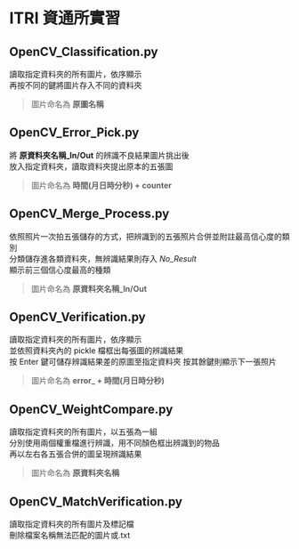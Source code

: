 # ITRI 資通所實習

## OpenCV_Classification.py 

讀取指定資料夾的所有圖片，依序顯示  
再按不同的鍵將圖片存入不同的資料夾  

>圖片命名為 **原圖名稱**

## OpenCV_Error_Pick.py 

將 **原資料夾名稱_In/Out** 的辨識不良結果圖片挑出後  
放入指定資料夾，讀取資料夾提出原本的五張圖

>圖片命名為 **時間(月日時分秒) + counter**

## OpenCV_Merge_Process.py

依照照片一次拍五張儲存的方式，把辨識到的五張照片合併並附註最高信心度的類別  
分類儲存進各類資料夾，無辨識結果則存入 *No_Result*  
顯示前三個信心度最高的種類

>圖片命名為 **原資料夾名稱_In/Out**

## OpenCV_Verification.py

讀取指定資料夾的所有圖片，依序顯示  
並依照資料夾內的 pickle 檔框出每張圖的辨識結果  
按 Enter 鍵可儲存辨識結果差的原圖至指定資料夾
按其餘鍵則顯示下一張照片

>圖片命名為 **error_ + 時間(月日時分秒)**

## OpenCV_WeightCompare.py

讀取指定資料夾的所有圖片，以五張為一組  
分別使用兩個權重檔進行辨識，用不同顏色框出辨識到的物品  
再以左右各五張合併的圖呈現辨識結果  

>圖片命名為 **原資料夾名稱**

## OpenCV_MatchVerification.py

讀取指定資料夾的所有圖片及標記檔  
刪除檔案名稱無法匹配的圖片或.txt


